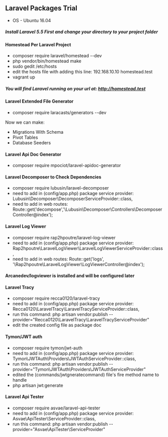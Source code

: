 ## Laravel Packages Trial
- OS - Ubuntu 16.04

##### Install Laravel 5.5 First and change your directory to your project folder

#### Homestead Per Laravel Project

- composer require laravel/homestead --dev
- php vendor/bin/homestead make
- sudo gedit /etc/hosts
- edit the hosts file with adding this line: 192.168.10.10  homestead.test
- vagrant up

##### You will find Laravel running on your url at: http://homestead.test

#### Laravel Extended File Generator

- composer require laracasts/generators --dev

Now we can make:

- Migrations With Schema
- Pivot Tables
- Database Seeders

#### Laravel Api Doc Generator

- composer require mpociot/laravel-apidoc-generator

#### Laravel Decomposer to Check Dependencies

- composer require lubusin/laravel-decomposer
- need to add in (config/app.php) package service provider: Lubusin\Decomposer\DecomposerServiceProvider::class,
- need to add in web routes: Route::get('decompose','\Lubusin\Decomposer\Controllers\DecomposerController@index');

#### Laravel Log Viewer

- composer require rap2hpoutre/laravel-log-viewer
- need to add in (config/app.php) package service provider: Rap2hpoutre\LaravelLogViewer\LaravelLogViewerServiceProvider::class,
- need to add in web routes: Route::get('logs', '\Rap2hpoutre\LaravelLogViewer\LogViewerController@index');

#### Arcanedev/logviewer is installed and will be configured later

#### Laravel Tracy

- composer require recca0120/laravel-tracy
- need to add in (config/app.php) package service provider:     Recca0120\LaravelTracy\LaravelTracyServiceProvider::class,
- run this command: php artisan vendor:publish --provider="Recca0120\LaravelTracy\LaravelTracyServiceProvider"
- edit the created config file as package doc

#### Tymon/JWT auth

- composer require tymon/jwt-auth
- need to add in (config/app.php) package service provider:     Tymon\JWTAuth\Providers\JWTAuthServiceProvider::class,
- run this command: php artisan vendor:publish --provider="Tymon\JWTAuth\Providers\JWTAuthServiceProvider"
- edited the (commands/jwtgneratecommand) file's fire method name to handle
- php artisan jwt:generate

#### Laravel Api Tester

- composer require asvae/laravel-api-tester
- need to add in (config/app.php) package service provider:     Asvae\ApiTester\ServiceProvider::class,
- run this command: php artisan vendor:publish --provider="Asvae\ApiTester\ServiceProvider"